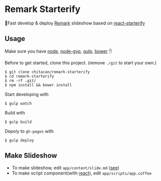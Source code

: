 # Remark Starterify

:rocket:Fast develop & deploy [Remark](https://github.com/gnab/remark) slideshow based on [react-starterify](https://github.com/chitacan/react-starterify)

## Usage

Make sure you have [node](https://nodejs.org/), [node-gyp](https://github.com/TooTallNate/node-gyp), [gulp](https://github.com/gulpjs/gulp/blob/master/docs/getting-started.md), [bower](http://bower.io/#install-bower) :hand:

Before to get started, clone this project. (remove `./git` to start your own.)

    $ git clone chitacan/remark-starterify
    $ cd remark-starterify
    $ rm -rf .git/
    $ npm install && bower install

Start developing with

    $ gulp watch

Build with

    $ gulp build

Depoly to `gh-pages` with

    $ gulp deploy

## Make Slideshow

* To make slideshow, edit `app/content/slide.md` ([see](https://github.com/gnab/remark/wiki/Markdown))
* To make script component(with [react](http://facebook.github.io/react/)), edit `app/scripts/app.coffee`
